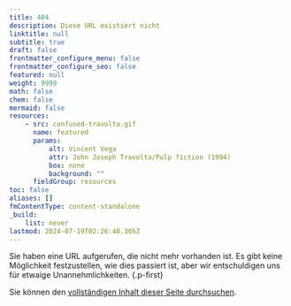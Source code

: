 ```yaml
---
title: 404
description: Diese URL existiert nicht
linktitle: null
subtitle: true
draft: false
frontmatter_configure_menu: false
frontmatter_configure_seo: false
featured: null
weight: 9999
math: false
chem: false
mermaid: false
resources:
    - src: confused-travolta.gif
      name: featured
      params:
          alt: Vincent Vega
          attr: John Joseph Travolta/Pulp fiction (1994)
          box: none
          background: ""
      fieldGroup: resources
toc: false
aliases: []
fmContentType: content-standalone
_build:
    list: never
lastmod: 2024-07-19T02:26:40.305Z
---
```


Sie haben eine URL aufgerufen, die nicht mehr vorhanden ist.
Es gibt keine Möglichkeit festzustellen, wie dies passiert ist,
aber wir entschuldigen uns für etwaige Unannehmlichkeiten.
{.p-first} <!--more-->

Sie können den [vollständigen Inhalt dieser Seite durchsuchen](/search).
